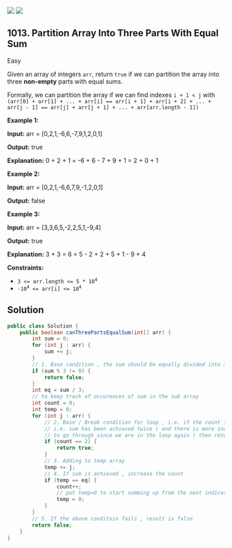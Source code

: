 [![](https://img.shields.io/github/stars/javadev/LeetCode-in-Java?label=Stars&style=flat-square)](https://github.com/javadev/LeetCode-in-Java)
[![](https://img.shields.io/github/forks/javadev/LeetCode-in-Java?label=Fork%20me%20on%20GitHub%20&style=flat-square)](https://github.com/javadev/LeetCode-in-Java/fork)

## 1013\. Partition Array Into Three Parts With Equal Sum

Easy

Given an array of integers `arr`, return `true` if we can partition the array into three **non-empty** parts with equal sums.

Formally, we can partition the array if we can find indexes `i + 1 < j` with `(arr[0] + arr[1] + ... + arr[i] == arr[i + 1] + arr[i + 2] + ... + arr[j - 1] == arr[j] + arr[j + 1] + ... + arr[arr.length - 1])`

**Example 1:**

**Input:** arr = [0,2,1,-6,6,-7,9,1,2,0,1]

**Output:** true

**Explanation:** 0 + 2 + 1 = -6 + 6 - 7 + 9 + 1 = 2 + 0 + 1

**Example 2:**

**Input:** arr = [0,2,1,-6,6,7,9,-1,2,0,1]

**Output:** false

**Example 3:**

**Input:** arr = [3,3,6,5,-2,2,5,1,-9,4]

**Output:** true

**Explanation:** 3 + 3 = 6 = 5 - 2 + 2 + 5 + 1 - 9 + 4

**Constraints:**

*   <code>3 <= arr.length <= 5 * 10<sup>4</sup></code>
*   <code>-10<sup>4</sup> <= arr[i] <= 10<sup>4</sup></code>

## Solution

```java
public class Solution {
    public boolean canThreePartsEqualSum(int[] arr) {
        int sum = 0;
        for (int j : arr) {
            sum += j;
        }
        // 1. Base condition , the sum should be equally divided into 3 parts
        if (sum % 3 != 0) {
            return false;
        }
        int eq = sum / 3;
        // to keep track of occurences of sum in the sub array
        int count = 0;
        int temp = 0;
        for (int j : arr) {
            // 2. Base / Break condition for loop , i.e. if the count is 2,
            // i.e. sum has been achieved twice ( and there is more indices
            // to go through since we are in the loop again ) then return true
            if (count == 2) {
                return true;
            }
            // 3. Adding to temp array
            temp += j;
            // 4. If sum is achieved , increase the count
            if (temp == eq) {
                count++;
                // put temp=0 to start summing up from the next indices
                temp = 0;
            }
        }
        // 5. If the above conditoin fails , result is false
        return false;
    }
}
```
